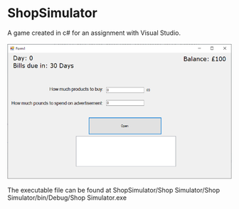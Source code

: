 # ShopSimulator
A game created in c# for an assignment with Visual Studio.
<br /> <br/>
![](Images/ShopSimulator.png)

The executable file can be found at ShopSimulator/Shop Simulator/Shop Simulator/bin/Debug/Shop Simulator.exe
